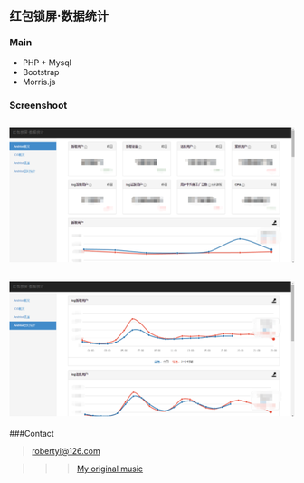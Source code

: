 红包锁屏·数据统计
---------------------------------------

### Main

<ul>
<li>PHP + Mysql</li>
<li>Bootstrap</li>
<li>Morris.js</li>
</ul>

### Screenshoot

![github](https://raw.githubusercontent.com/Pyroblast/hongbao-tongji/master/preview1.png)
----------
![github](https://raw.githubusercontent.com/Pyroblast/hongbao-tongji/master/preview2.png)
----------

###Contact

>robertyi@126.com

> >

> > >[My original music](http://site.douban.com/robertyi/)